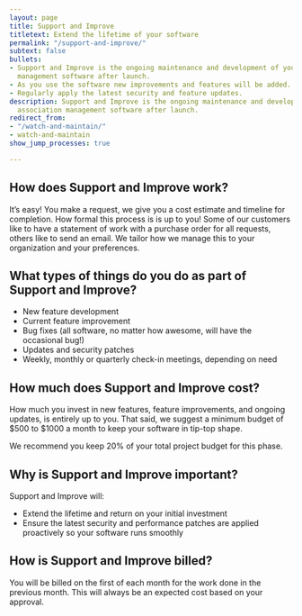 ```yaml
---
layout: page
title: Support and Improve
titletext: Extend the lifetime of your software
permalink: "/support-and-improve/"
subtext: false
bullets:
- Support and Improve is the ongoing maintenance and development of your association
  management software after launch.
- As you use the software new improvements and features will be added.
- Regularly apply the latest security and feature updates.
description: Support and Improve is the ongoing maintenance and development of your
  association management software after launch.
redirect_from:
- "/watch-and-maintain/"
- watch-and-maintain
show_jump_processes: true

---
```

## How does Support and Improve work?

It’s easy! You make a request, we give you a cost estimate and timeline for completion. How formal this process is is up to you! Some of our customers like to have a statement of work with a purchase order for all requests, others like to send an email. We tailor how we manage this to your organization and your preferences.

## What types of things do you do as part of Support and Improve?

* New feature development
* Current feature improvement
* Bug fixes (all software, no matter how awesome, will have the occasional bug!)
* Updates and security patches
* Weekly, monthly or quarterly check-in meetings, depending on need

## How much does Support and Improve cost?

How much you invest in new features, feature improvements, and ongoing updates, is entirely up to you. That said, we suggest a minimum budget of $500 to $1000 a month to keep your software in tip-top shape.

We recommend you keep 20% of your total project budget for this phase.

## Why is Support and Improve important?

Support and Improve will:

* Extend the lifetime and return on your initial investment
* Ensure the latest security and performance patches are applied proactively so your software runs smoothly

## How is Support and Improve billed?

You will be billed on the first of each month for the work done in the previous month. This will always be an expected cost based on your approval.